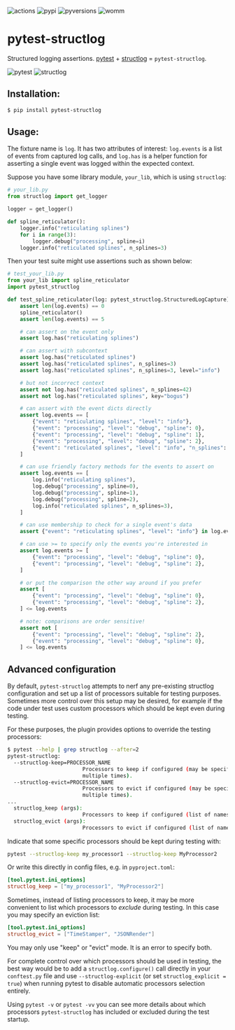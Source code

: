 ![actions](https://github.com/wimglenn/pytest-structlog/actions/workflows/tests.yml/badge.svg)
![pypi](https://img.shields.io/pypi/v/pytest-structlog.svg)
![pyversions](https://img.shields.io/pypi/pyversions/pytest-structlog.svg)
![womm](https://cdn.rawgit.com/nikku/works-on-my-machine/v0.2.0/badge.svg)

# pytest-structlog

Structured logging assertions.
[pytest](https://docs.pytest.org/) + [structlog](https://www.structlog.org/) = `pytest-structlog`.

![pytest](https://user-images.githubusercontent.com/6615374/46903931-515eef00-cea2-11e8-8945-980ddbf0a053.png)
![structlog](https://user-images.githubusercontent.com/6615374/46903937-5b80ed80-cea2-11e8-9b85-d3f071180fe1.png)

## Installation:

``` bash
$ pip install pytest-structlog
```

## Usage:

The fixture name is `log`.
It has two attributes of interest: `log.events` is a list of events from captured log calls, and `log.has` is a helper function for asserting a single event was logged within the expected context.

Suppose you have some library module, `your_lib`, which is using
`structlog`:

``` python
# your_lib.py
from structlog import get_logger

logger = get_logger()

def spline_reticulator():
    logger.info("reticulating splines")
    for i in range(3):
        logger.debug("processing", spline=i)
    logger.info("reticulated splines", n_splines=3)
```

Then your test suite might use assertions such as shown below:

``` python
# test_your_lib.py
from your_lib import spline_reticulator
import pytest_structlog

def test_spline_reticulator(log: pytest_structlog.StructuredLogCapture):
    assert len(log.events) == 0
    spline_reticulator()
    assert len(log.events) == 5

    # can assert on the event only
    assert log.has("reticulating splines")

    # can assert with subcontext
    assert log.has("reticulated splines")
    assert log.has("reticulated splines", n_splines=3)
    assert log.has("reticulated splines", n_splines=3, level="info")

    # but not incorrect context
    assert not log.has("reticulated splines", n_splines=42)
    assert not log.has("reticulated splines", key="bogus")

    # can assert with the event dicts directly
    assert log.events == [
        {"event": "reticulating splines", "level": "info"},
        {"event": "processing", "level": "debug", "spline": 0},
        {"event": "processing", "level": "debug", "spline": 1},
        {"event": "processing", "level": "debug", "spline": 2},
        {"event": "reticulated splines", "level": "info", "n_splines": 3},
    ]

    # can use friendly factory methods for the events to assert on
    assert log.events == [
        log.info("reticulating splines"),
        log.debug("processing", spline=0),
        log.debug("processing", spline=1),
        log.debug("processing", spline=2),
        log.info("reticulated splines", n_splines=3),
    ]

    # can use membership to check for a single event's data
    assert {"event": "reticulating splines", "level": "info"} in log.events

    # can use >= to specify only the events you're interested in
    assert log.events >= [
        {"event": "processing", "level": "debug", "spline": 0},
        {"event": "processing", "level": "debug", "spline": 2},
    ]

    # or put the comparison the other way around if you prefer
    assert [
        {"event": "processing", "level": "debug", "spline": 0},
        {"event": "processing", "level": "debug", "spline": 2},
    ] <= log.events

    # note: comparisons are order sensitive!
    assert not [
        {"event": "processing", "level": "debug", "spline": 2},
        {"event": "processing", "level": "debug", "spline": 0},
    ] <= log.events
```

## Advanced configuration

By default, `pytest-structlog` attempts to nerf any pre-existing structlog configuration and set up a list of processors suitable for testing purposes.
Sometimes more control over this setup may be desired, for example if the code under test uses custom processors which should be kept even during testing.

For these purposes, the plugin provides options to override the testing processors:

``` bash
$ pytest --help | grep structlog --after=2
pytest-structlog:
  --structlog-keep=PROCESSOR_NAME
                        Processors to keep if configured (may be specified
                        multiple times).
  --structlog-evict=PROCESSOR_NAME
                        Processors to evict if configured (may be specified
                        multiple times).
...
  structlog_keep (args):
                        Processors to keep if configured (list of names)
  structlog_evict (args):
                        Processors to evict if configured (list of names)
```

Indicate that some specific processors should be kept during testing with:

``` bash
pytest --structlog-keep my_processor1 --structlog-keep MyProcessor2
```

Or write this directly in config files, e.g. in `pyproject.toml`:

``` toml
[tool.pytest.ini_options]
structlog_keep = ["my_processor1", "MyProcessor2"]
```

Sometimes, instead of listing processors to keep, it may be more convenient to list which processors to _exclude_ during testing. In this case you may specify an eviction list:

``` toml
[tool.pytest.ini_options]
structlog_evict = ["TimeStamper", "JSONRender"]
```

You may only use "keep" or "evict" mode. It is an error to specify both.

For complete control over which processors should be used in testing, the best way would be to add a `structlog.configure()` call directly in your `conftest.py` file and use `--structlog-explicit` (or set `structlog_explicit = true`) when running pytest to disable automatic processors selection entirely.

Using `pytest -v` or `pytest -vv` you can see more details about which processors `pytest-structlog` has included or excluded during the test startup.
